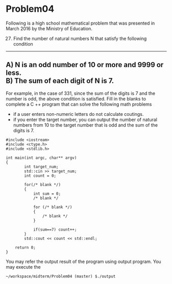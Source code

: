 # Problem04
Following is a high school mathematical problem that was presented in March 2016 by the Ministry of Education.

27. Find the number of natural numbers N that satisfy the following condition

-----------------------------------------------------------
A) N is an odd number of 10 or more and 9999 or less.	   
B) The sum of each digit of N is 7. 
-----------------------------------------------------------


For example, in the case of 331, since the sum of the digits is 7 and the number is odd, the above condition is satisfied. 
Fill in the blanks to complete a C ++ program that can solve the following math problems

+ if a user enters non-numeric letters do not calculate coutings.
+ if you enter the target number, you can output the number of natural numbers from 10 to the target number that is odd and the sum of the digits is 7.

```
#include <iostream>
#include <ctype.h>
#include <stdlib.h>
 
int main(int argc, char** argv)
{
		int target_num;
		std::cin >> target_num;
		int count = 0;
		
		for(/* blank */)
		{
			int sum = 0;
			/* blank */
			
			for (/* blank */) 
			{
    			/* blank */
			}
			
			if(sum==7) count++;
		}
		std::cout << count << std::endl;
	
	return 0;
}

```

You may refer the output result of the program using output program.
You may execute the 
```
~/workspace/midterm/Problem04 (master) $./output
```
